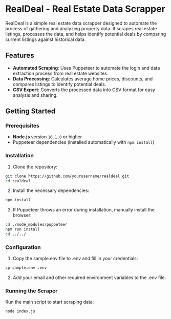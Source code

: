 # RealDeal - Real Estate Data Scrapper

RealDeal is a simple real estate data scrapper designed to automate the process of gathering and analyzing property data. It scrapes real estate listings, processes the data, and helps identify potential deals by comparing current listings against historical data.

## Features

- **Automated Scraping**: Uses Puppeteer to automate the login and data extraction process from real estate websites.
- **Data Processing**: Calculates average home prices, discounts, and compares listings to identify potential deals.
- **CSV Export**: Converts the processed data into CSV format for easy analysis and sharing.

## Getting Started

### Prerequisites

- **Node.js** version `16.1.0` or higher
- Puppeteer dependencies (installed automatically with `npm install`)

### Installation

1. Clone the repository:

```bash
git clone https://github.com/yourusername/realdeal.git
cd realdeal
```

2.	Install the necessary dependencies:

```bash
npm install
```

3.	If Puppeteer throws an error during installation, manually install the browser:

```bash
cd ./node_modules/puppeteer
npm run install
cd ../../
```

### Configuration

1.	Copy the sample.env file to .env and fill in your credentials:

```bash
cp sample.env .env
```

2.	Add your email and other required environment variables to the .env file.

### Running the Scraper

Run the main script to start scraping data:

```bash
node index.js
```